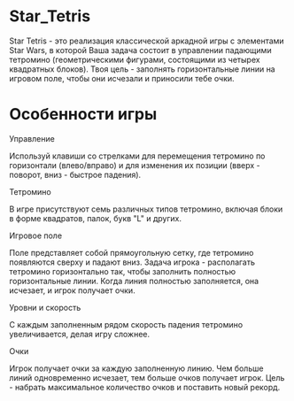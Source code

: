 # Star_Tetris

Star Tetris - это реализация классической аркадной игры с элементами Star Wars, в которой Ваша задача состоит в управлении падающими тетромино (геометрическими фигурами, состоящими из четырех квадратных блоков). Твоя цель - заполнять горизонтальные линии на игровом поле, чтобы они исчезали и приносили тебе очки.

# Особенности игры

Управление

Используй клавиши со стрелками для перемещения тетромино по горизонтали (влево/вправо) и для изменения их позиции (вверх - поворот, вниз - быстрое падения).

Тетромино

В игре присутствуют семь различных типов тетромино, включая блоки в форме квадратов, палок, букв "L" и других.

Игровое поле 

Поле представляет собой прямоугольную сетку, где тетромино появляются сверху и падают вниз. Задача игрока - располагать тетромино горизонтально так, чтобы заполнить полностью горизонтальные линии. Когда линия полностью заполняется, она исчезает, и игрок получает очки.

Уровни и скорость 

С каждым заполненным рядом скорость падения тетромино увеличивается, делая игру сложнее.

Очки 

Игрок получает очки за каждую заполненную линию. Чем больше линий одновременно исчезает, тем больше очков получает игрок. Цель - набрать максимальное количество очков и поставить новый рекорд.
